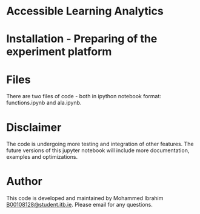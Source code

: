 # Accessible Learning Analytics

# Installation - Preparing of the experiment platform


# Files
There are two files of code - both in ipython notebook format: functions.ipynb and ala.ipynb. 

# Disclaimer
The code is undergoing more testing and integration of other features. The future versions of this jupyter notebook will include more documentation, examples and optimizations.

# Author
This code is developed and maintained by Mohammed Ibrahim B00108128@student.itb.ie. Please email for any questions.

